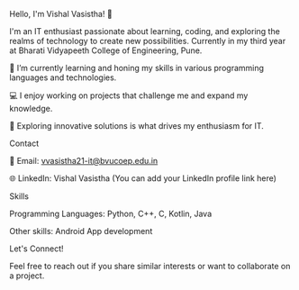Hello, I'm Vishal Vasistha! 👋

I'm an IT enthusiast passionate about learning, coding, and exploring the realms of technology to create new possibilities. Currently in my third year at Bharati Vidyapeeth College of Engineering, Pune.

🌱 I’m currently learning and honing my skills in various programming languages and technologies.

💻 I enjoy working on projects that challenge me and expand my knowledge.

🚀 Exploring innovative solutions is what drives my enthusiasm for IT.

Contact

📧 Email: vvasistha21-it@bvucoep.edu.in

🌐 LinkedIn: Vishal Vasistha (You can add your LinkedIn profile link here)

Skills

Programming Languages: Python, C++, C, Kotlin, Java

Other skills: Android App development

Let's Connect!

Feel free to reach out if you share similar interests or want to collaborate on a project.
